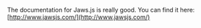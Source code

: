 The documentation for Jaws.js is really good. You can find it here: [http://www.jawsjs.com/](http://www.jawsjs.com/)
